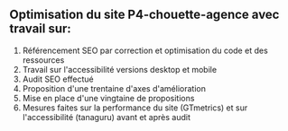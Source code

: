 ## Optimisation du site P4-chouette-agence avec travail sur:

1) Référencement SEO par correction et optimisation du code et des ressources
2) Travail sur l'accessibilité versions desktop et mobile
3) Audit SEO effectué
3) Proposition d'une trentaine d'axes d'amélioration
4) Mise en place d'une vingtaine de propositions
5) Mesures faites sur la performance du site (GTmetrics) et sur l'accessibilité (tanaguru) avant et après audit